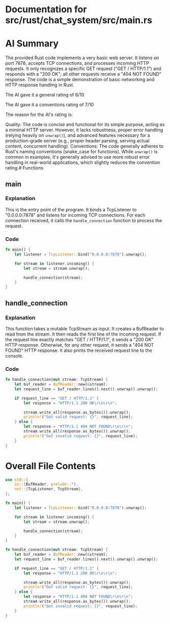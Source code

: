 # Documentation for src/rust/chat_system/src/main.rs

# AI Summary
The provided Rust code implements a very basic web server. It listens on port 7878, accepts TCP connections, and processes incoming HTTP requests. It only recognizes a specific GET request ("GET / HTTP/1.1") and responds with a "200 OK"; all other requests receive a "404 NOT FOUND" response. The code is a simple demonstration of basic networking and HTTP response handling in Rust.

The AI gave it a general rating of 6/10

The AI gave it a conventions rating of 7/10

The reason for the AI's rating is:

Quality: The code is concise and functional for its simple purpose, acting as a minimal HTTP server. However, it lacks robustness, proper error handling (relying heavily on `unwrap()`), and advanced features necessary for a production-grade server (e.g., proper header parsing, serving actual content, concurrent handling). Conventions: The code generally adheres to Rust's naming conventions (snake_case for functions). While `unwrap()` is common in examples, it's generally advised to use more robust error handling in real-world applications, which slightly reduces the convention rating.# Functions

## main
### Explanation
This is the entry point of the program. It binds a TcpListener to "0.0.0.0:7878" and listens for incoming TCP connections. For each connection received, it calls the `handle_connection` function to process the request.
### Code
```rust
fn main() {
    let listener = TcpListener::bind("0.0.0.0:7878").unwrap();

    for stream in listener.incoming() {
        let stream = stream.unwrap();

        handle_connection(stream);
    }
}
```

## handle_connection
### Explanation
This function takes a mutable TcpStream as input. It creates a BufReader to read from the stream. It then reads the first line of the incoming request. If the request line exactly matches "GET / HTTP/1.1", it sends a "200 OK" HTTP response. Otherwise, for any other request, it sends a "404 NOT FOUND" HTTP response. It also prints the received request line to the console.
### Code
```rust
fn handle_connection(mut stream: TcpStream) {
    let buf_reader = BufReader::new(&stream);
    let request_line = buf_reader.lines().next().unwrap().unwrap();

    if request_line == "GET / HTTP/1.1" {
        let response = "HTTP/1.1 200 OK\r\n\r\n";

        stream.write_all(response.as_bytes()).unwrap();
        println!("Got valid request: {}", request_line);
    } else {
        let response = "HTTP/1.1 404 NOT FOUND\r\n\r\n";
        stream.write_all(response.as_bytes()).unwrap();
        println!("Got invalid request: {}", request_line);
    }
}
```
# Overall File Contents
```rust
use std::{
    io::{BufReader, prelude::*},
    net::{TcpListener, TcpStream},
};

fn main() {
    let listener = TcpListener::bind("0.0.0.0:7878").unwrap();

    for stream in listener.incoming() {
        let stream = stream.unwrap();

        handle_connection(stream);
    }
}

fn handle_connection(mut stream: TcpStream) {
    let buf_reader = BufReader::new(&stream);
    let request_line = buf_reader.lines().next().unwrap().unwrap();

    if request_line == "GET / HTTP/1.1" {
        let response = "HTTP/1.1 200 OK\r\n\r\n";

        stream.write_all(response.as_bytes()).unwrap();
        println!("Got valid request: {}", request_line);
    } else {
        let response = "HTTP/1.1 404 NOT FOUND\r\n\r\n";
        stream.write_all(response.as_bytes()).unwrap();
        println!("Got invalid request: {}", request_line);
    }
}

```
